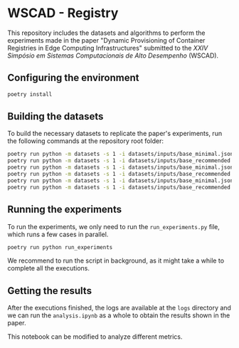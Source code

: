 # WSCAD - Registry

This repository includes the datasets and algorithms to perform the experiments made in the paper "Dynamic Provisioning of Container Registries in Edge Computing Infrastructures" submitted to the *XXIV Simpósio em Sistemas Computacionais de Alto Desempenho* (WSCAD). 

## Configuring the environment

```sh
poetry install
```

## Building the datasets

To build the necessary datasets to replicate the paper's experiments, run the following commands at the repository root folder:

```sh
poetry run python -m datasets -s 1 -i datasets/inputs/base_minimal.json -o central_minimal -rp central && \
poetry run python -m datasets -s 1 -i datasets/inputs/base_recommended.json -o central_recommended -rp central && \
poetry run python -m datasets -s 1 -i datasets/inputs/base_minimal.json -o community_minimal -rp community -c 6 && \
poetry run python -m datasets -s 1 -i datasets/inputs/base_recommended.json -o community_recommended -rp community -c 6 && \
poetry run python -m datasets -s 1 -i datasets/inputs/base_minimal.json -o p2p_minimal -rp p2p && \
poetry run python -m datasets -s 1 -i datasets/inputs/base_recommended.json -o p2p_recommended -rp p2p
```

## Running the experiments

To run the experiments, we only need to run the `run_experiments.py` file, which runs a few cases in parallel.

```sh
poetry run python run_experiments
```

We recommend to run the script in background, as it might take a while to complete all the executions.

## Getting the results

After the executions finished, the logs are available at the `logs` directory and we can run the `analysis.ipynb` as a whole to obtain the results shown in the paper.

This notebook can be modified to analyze different metrics.
